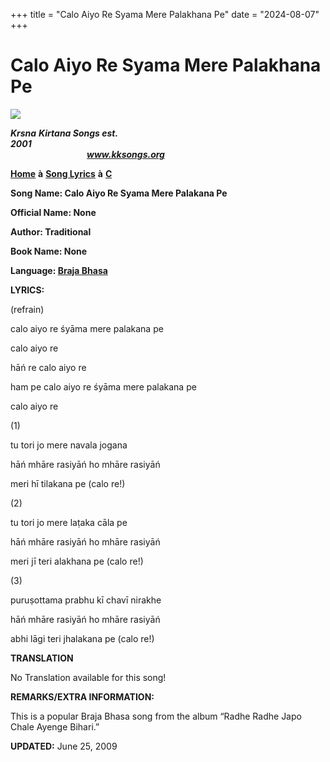 +++
title = "Calo Aiyo Re Syama Mere Palakhana Pe"
date = "2024-08-07"
+++

# Calo Aiyo Re Syama Mere Palakhana Pe
**[![](http://kksongs.org/image_files/image002.jpg)](http://kksongs.org/)**

**_Krsna_** **_Kirtana Songs est. 2001_**                                                                                                                                                      **_www.kksongs.org_**

**[Home](http://kksongs.org/)** **à** **[Song Lyrics](http://kksongs.org/lyrics.html)** **à** **[C](http://kksongs.org/songs/song_c.html)**

**Song Name: Calo Aiyo Re Syama Mere Palakana Pe**

**Official Name: None**

**Author: Traditional**

**Book Name: None**

**Language: [Braja Bhasa](http://kksongs.org/language/list/braja_bhasa.html)**

**LYRICS:**

(refrain)

calo aiyo re śyāma mere palakana pe

calo aiyo re

hāń re calo aiyo re

ham pe calo aiyo re śyāma mere palakana pe

calo aiyo re

(1)

tu tori jo mere navala jogana

hāń mhāre rasiyāń ho mhāre rasiyāń

meri hī tilakana pe (calo re!)

(2)

tu tori jo mere laṭaka cāla pe

hāń mhāre rasiyāń ho mhāre rasiyāń

meri jī teri alakhana pe (calo re!)

(3)

puruṣottama prabhu kī chavī nirakhe

hāń mhāre rasiyāń ho mhāre rasiyāń

abhi lāgi teri jhalakana pe (calo re!)

**TRANSLATION**

No Translation available for this song!

**REMARKS/EXTRA INFORMATION:**

This is a popular Braja Bhasa song from the album “Radhe Radhe Japo Chale Ayenge Bihari.”

**UPDATED:** June 25, 2009